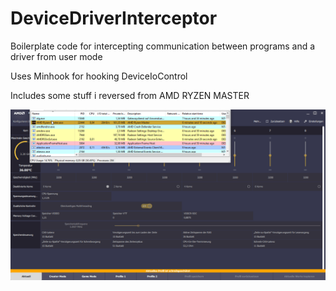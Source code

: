 # DeviceDriverInterceptor
Boilerplate code for intercepting communication between programs and a driver from user mode

Uses Minhook for hooking DeviceIoControl

Includes some stuff i reversed from AMD RYZEN MASTER

![](images/demo.gif)
